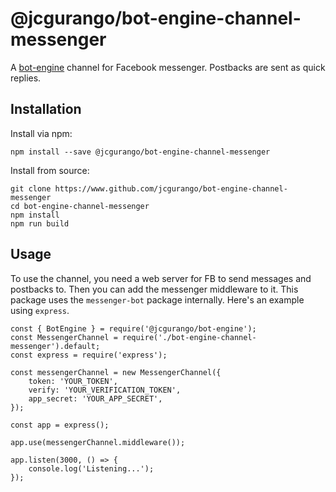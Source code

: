 # @jcgurango/bot-engine-channel-messenger
A [bot-engine](https://github.com/jcgurango/bot-engine) channel for Facebook messenger. Postbacks are sent as quick replies.

## Installation
Install via npm:

```
npm install --save @jcgurango/bot-engine-channel-messenger
```

Install from source:

```
git clone https://www.github.com/jcgurango/bot-engine-channel-messenger
cd bot-engine-channel-messenger
npm install
npm run build
```

## Usage
To use the channel, you need a web server for FB to send messages and postbacks to. Then you can add the messenger middleware to it. This package uses the `messenger-bot` package internally. Here's an example using `express`.

```
const { BotEngine } = require('@jcgurango/bot-engine');
const MessengerChannel = require('./bot-engine-channel-messenger').default;
const express = require('express');

const messengerChannel = new MessengerChannel({
    token: 'YOUR_TOKEN',
    verify: 'YOUR_VERIFICATION_TOKEN',
    app_secret: 'YOUR_APP_SECRET',
});

const app = express();

app.use(messengerChannel.middleware());

app.listen(3000, () => {
    console.log('Listening...');
});
```
